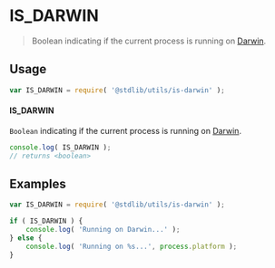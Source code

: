 # IS_DARWIN

> Boolean indicating if the current process is running on [Darwin][darwin].


<section class="usage">

## Usage

``` javascript
var IS_DARWIN = require( '@stdlib/utils/is-darwin' );
```

#### IS_DARWIN

`Boolean` indicating if the current process is running on [Darwin][darwin].

``` javascript
console.log( IS_DARWIN );
// returns <boolean>
```

</section>

<!-- /.usage -->


<section class="examples">

## Examples

``` javascript
var IS_DARWIN = require( '@stdlib/utils/is-darwin' );

if ( IS_DARWIN ) {
    console.log( 'Running on Darwin...' );
} else {
    console.log( 'Running on %s...', process.platform );
}
```

</section>

<!-- /.examples -->


<section class="links">

[darwin]: https://en.wikipedia.org/wiki/Darwin_%28operating_system%29

</section>

<!-- /.links -->
